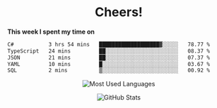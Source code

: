 <h1 align="center">Cheers!</h1>

**This week I spent my time on**
<!--START_SECTION:waka-->

```txt
C#           3 hrs 54 mins   ███████████████████▓░░░░░   78.77 %
TypeScript   24 mins         ██░░░░░░░░░░░░░░░░░░░░░░░   08.37 %
JSON         21 mins         ██░░░░░░░░░░░░░░░░░░░░░░░   07.37 %
YAML         10 mins         █░░░░░░░░░░░░░░░░░░░░░░░░   03.67 %
SQL          2 mins          ▒░░░░░░░░░░░░░░░░░░░░░░░░   00.92 %
```

<!--END_SECTION:waka-->

<p align="center"><img src="https://github-readme-stats.vercel.app/api/top-langs/?username=thnkrn&layout=compact&hide=html&theme=tokyonight" alt="Most Used Languages" /></p>

<p align="center"><img src="https://github-readme-stats.vercel.app/api?username=thnkrn&show_icons=true&count_private=true&theme=tokyonight&show=reviews&hide_rank=false&rank_icon=github" alt="GitHub Stats" /></p>

<!-- <p align="center"><a href="https://wakatime.com"><img src="https://wakatime.com/share/@thnkrn/40092326-d1bd-471b-89da-9a7c63939402.png" /></p>
 -->
